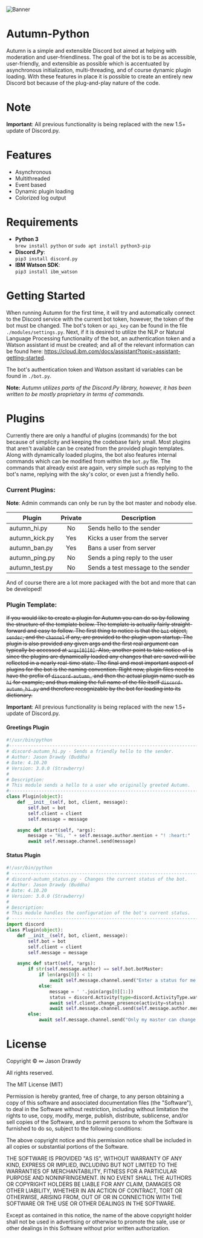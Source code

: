 ![Banner](https://user-images.githubusercontent.com/40871836/95787882-5e3c9600-0ca8-11eb-95e7-9e5a91bf1e4f.jpg)
# Autumn-Python
Autumn is a simple and extensible Discord bot aimed at helping with moderation and user-friendliness. The goal of the bot is to be as accessible, user-friendly, and extensible as possible which is accentuated by asynchronous initialization, multi-threading, and of course dynamic plugin loading. With these features in place it is possible to create an entirely new Discord bot because of the plug-and-play nature of the code.

# Note
**Important**: All previous functionality is being replaced with the new 1.5+ update of Discord.py.

# Features
- Asynchronous
- Multithreaded
- Event based
- Dynamic plugin loading
- Colorized log output

# Requirements
- **Python 3**  
`brew install python` or `sudo apt install python3-pip`
- **Discord.Py**:  
`pip3 install discord.py`  
- **IBM Watson SDK**:  
`pip3 install ibm_watson`  

# Getting Started
When running Autumn for the first time, it will try and automatically connect to the Discord service with the current bot token, however, the token of the bot must be changed. The bot's token or `api_key` can be found in the file `./modules/settings.py`. Next, if it is desired to utilize the NLP or Natural Language Processing functionality of the bot, an authentication token and a Watson assistant id must be created; and all of the relevant information can be found here: https://cloud.ibm.com/docs/assistant?topic=assistant-getting-started.

The bot's authentication token and Watson assitant id variables can be found in `./bot.py`.

****Note:**** *Autumn utilizes parts of the Discord.Py library, however, it has been written to be mostly proprietary in terms of commands.*

# Plugins
Currently there are only a handful of plugins (commands) for the bot because of simplicity and keeping the codebase fairly small. Most plugins that aren't available can be created from the provided plugin templates. Along with dynamically loaded plugins, the bot also features internal commands which can be modified from within the `bot.py` file. The commands that already exist are again, very simple such as replying to the bot's name, replying with the sky's color, or even just a friendly hello.

### Current Plugins:
**Note**: Admin commands can only be run by the bot master and nobody else.

| Plugin            | Private   | Description                        |
|-------------------|:---------:|------------------------------------|
| autumn_hi.py      | No        | Sends hello to the sender          |
| autumn_kick.py    | Yes       | Kicks a user from the server       |
| autumn_ban.py     | Yes       | Bans a user from server            |
| autumn_ping.py    | No        | Sends a ping reply to the user     |
| autumn_test.py    | No        | Sends a test message to the sender |

And of course there are a lot more packaged with the bot and more that can be developed!

### Plugin Template:
~~If you would like to create a plugin for Autumn you can do so by following the structure of the template below. The template is actually fairly straight-forward and easy to follow. The first thing to notice is that the `bot` object, `sender`, and the `channel` if any, are provided to the plugin upon startup. The plugin is also provided any given args and the first real argument can typically be accessed at `args[0][0]`. Also, another point to take notice of is since the plugins are dynamically loaded any changes that are saved will be reflected in a nearly real-time state. The final and most important aspect of plugins for the bot is the naming convention. Right now, plugin files need to have the prefix of `discord-autumn_` and then the actual plugin name such as *`hi`* for example; and thus making the full name of the file itself `discord-autumn_hi.py` and therefore recognizable by the bot for loading into its dictionary.~~

**Important**: All previous functionality is being replaced with the new 1.5+ update of Discord.py.

#### Greetings Plugin
```python
#!/usr/bin/python
#-------------------------------------------------------------------------
# discord-autumn_hi.py - Sends a friendly hello to the sender.
# Author: Jason Drawdy (Buddha)
# Date: 4.10.20
# Version: 3.0.0 (Strawberry)
#
# Description:
# This module sends a hello to a user who originally greeted Autumn.
#-------------------------------------------------------------------------
class Plugin(object):
    def __init__(self, bot, client, message):
        self.bot = bot
        self.client = client
        self.message = message

    async def start(self, *args):
        message = "Hi, " + self.message.author.mention + "! :heart:"
        await self.message.channel.send(message)

```

#### Status Plugin
```python
#!/usr/bin/python
# -------------------------------------------------------------------------
# discord-autumn_status.py - Changes the current status of the bot.
# Author: Jason Drawdy (Buddha)
# Date: 4.10.20
# Version: 3.0.0 (Strawberry)
#
# Description:
# This module handles the configuration of the bot's current status.
# -------------------------------------------------------------------------
import discord
class Plugin(object):
    def __init__(self, bot, client, message):
        self.bot = bot
        self.client = client
        self.message = message

    async def start(self, *args):
        if str(self.message.author) == self.bot.botMaster:
            if len(args[0]) < 1:
                await self.message.channel.send("Enter a status for me to use!")
            else:
                message = ' '.join(args[0][1:])
                status = discord.Activity(type=discord.ActivityType.watching, name=message)
                await self.client.change_presence(activity=status)
                await self.message.channel.send(self.message.author.mention + ", my status has been updated!")
        else:
            await self.message.channel.send("Only my master can change my status, silly.")

```
# License
Copyright © ∞ Jason Drawdy

All rights reserved.

The MIT License (MIT)

Permission is hereby granted, free of charge, to any person obtaining a copy of this software and associated documentation files (the "Software"), to deal in the Software without restriction, including without limitation the rights to use, copy, modify, merge, publish, distribute, sublicense, and/or sell copies of the Software, and to permit persons to whom the Software is furnished to do so, subject to the following conditions:

The above copyright notice and this permission notice shall be included in all copies or substantial portions of the Software.

THE SOFTWARE IS PROVIDED "AS IS", WITHOUT WARRANTY OF ANY KIND, EXPRESS OR IMPLIED, INCLUDING BUT NOT LIMITED TO THE WARRANTIES OF MERCHANTABILITY, FITNESS FOR A PARTICULAR PURPOSE AND NONINFRINGEMENT. IN NO EVENT SHALL THE AUTHORS OR COPYRIGHT HOLDERS BE LIABLE FOR ANY CLAIM, DAMAGES OR OTHER LIABILITY, WHETHER IN AN ACTION OF CONTRACT, TORT OR OTHERWISE, ARISING FROM, OUT OF OR IN CONNECTION WITH THE SOFTWARE OR THE USE OR OTHER DEALINGS IN THE SOFTWARE.

Except as contained in this notice, the name of the above copyright holder shall not be used in advertising or otherwise to promote the sale, use or other dealings in this Software without prior written authorization.
